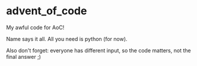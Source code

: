 # advent_of_code
My awful code for AoC!

Name says it all. All you need is python (for now).

Also don't forget: everyone has different input, so the code matters, not the final answer ;)
